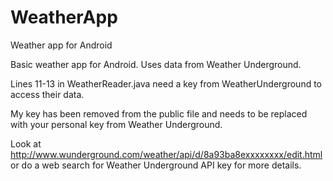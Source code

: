 WeatherApp
==========

Weather app for Android

Basic weather app for Android. Uses data from Weather Underground. 

Lines 11-13 in WeatherReader.java need a key from WeatherUnderground to access their data.

My key has been removed from the public file and needs to be replaced with your personal key from Weather Underground.

Look at http://www.wunderground.com/weather/api/d/8a93ba8exxxxxxxx/edit.html or do a web search for Weather Underground API key
for more details.
